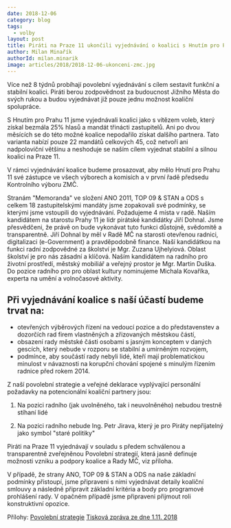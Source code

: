 ```yaml
---
date: 2018-12-06
category: blog
tags:
  - volby
layout: post
title: Piráti na Praze 11 ukončili vyjednávání o koalici s Hnutím pro Prahu 11
author: Milan Minařík
authorId: milan.minarik
image: articles/2018/2018-12-06-ukonceni-zmc.jpg
---
```


Více než 8 týdnů probíhají povolební vyjednávání s cílem sestavit funkční a stabilní koalici. Piráti berou zodpovědnost za budoucnost Jižního Města do svých rukou a budou vyjednávat již pouze jednu možnost koaliční spolupráce.

S Hnutím pro Prahu 11 jsme vyjednávali koalici jako s vítězem voleb, který získal bezmála 25% hlasů a mandát třinácti zastupitelů. Ani po dvou měsících se do této možné koalice nepodařilo získat dalšího partnera. Tato varianta nabízí pouze 22 mandátů celkových 45, což netvoří ani nadpoloviční většinu a neshoduje se naším cílem vyjednat stabilní a silnou koalici na Praze 11.

V rámci vyjednávání koalice budeme prosazovat, aby mělo Hnutí pro Prahu 11 své zástupce ve všech výborech a komisích a v první řadě předsedu Kontrolního výboru ZMČ.

Stranám "Memoranda" ve složení ANO 2011, TOP 09 & STAN a ODS s celkem 18 zastupitelskými mandáty jsme zopakovali své podmínky, se kterými jsme vstoupili do vyjednávání. Požadujeme 4 místa v radě. Naším kandidátem na starostu Prahy 11 je lídr pirátské kandidátky Jiří Dohnal. Jsme přesvědčeni, že právě on bude vykonávat tuto funkci důstojně, svědomitě a transparentně. Jiří Dohnal by měl v Radě MČ na starosti otevřenou radnici, digitalizaci (e-Government) a pravděpodobně finance. Naší kandidátkou na funkci radní zodpovědné za školství je Mgr. Zuzana Ujhelyiová. Oblast školství je pro nás zásadní a klíčová. Naším kandidátem na radního pro životní prostředí, městský mobiliář a veřejný prostor je Mgr. Martin Duška. Do pozice radního pro pro oblast kultury nominujeme Michala Kovaříka, experta na umění a volnočasové aktivity.

## Při vyjednávání koalice s naší účastí budeme trvat na:

- otevřených výběrových řízení na vedoucí pozice a do představenstev a dozorčích rad firem vlastněných a zřizovaných městskou částí,
- obsazení rady městské části osobami s jasným konceptem v daných gescích, který nebude v rozporu se stabilní a umírněným rozvojem,
- podmínce, aby součástí rady nebyli lidé, kteří mají problematickou minulost v návaznosti na korupční chování spojené s minulým řízením radnice před rokem 2014.

Z naší povolební strategie a veřejné deklarace vyplývající personální požadavky na potencionální koaliční partnery jsou:
    
1. Na pozici radního (jak uvolněného, tak i neuvolněného) nebudou trestně stíhaní lidé

2. Na pozici radního nebude Ing. Petr Jirava, který je pro Piráty nepřijatelný jako symbol "staré politiky"

Piráti na Praze 11 vyjednávají v souladu s předem schválenou a transparentně zveřejněnou Povolební strategií, která jasně definuje možnosti vzniku a podpory koalice a Rady MČ, viz příloha.

V případě, že strany ANO, TOP 09 & STAN a ODS na naše základní podmínky přistoupí, jsme připraveni s nimi vyjednávat detaily koaliční smlouvy a následně připravit základní kritéria a body pro programové prohlášení rady. V opačném případě jsme připraveni přijmout roli konstruktivní opozice.


Přílohy:
[Povolební strategie](https://praha11.pirati.cz/komunalni-volby-2018/povolebni-strategie)
[Tisková zpráva ze dne 1.11. 2018](https://praha11.pirati.cz/tiskove-zpravy/komunalni-volby-11)
